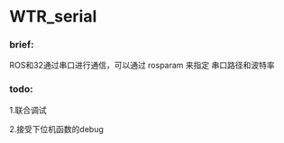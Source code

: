 # WTR_serial

### brief: 

ROS和32通过串口进行通信，可以通过 rosparam 来指定 串口路径和波特率

### todo:

1.联合调试

2.接受下位机函数的debug